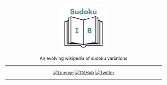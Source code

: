 <div align='center'>

<img src='images/logo_150_x_150.png'>
<br>

An evolving wikipedia of sudoku variations

---

[![License](https://img.shields.io/badge/license-Apache%202.0-blue.svg?logo=apache)](https://github.com/vopani/sudokuib/blob/master/LICENSE)
[![GitHub](https://img.shields.io/github/stars/vopani/fortyone?color=yellowgreen&logo=github)](https://github.com/vopani/sudokuib)
[![Twitter](https://img.shields.io/twitter/follow/vopani)](https://twitter.com/vopani)

---

</div>